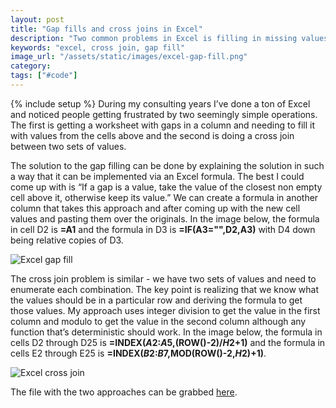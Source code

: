 ```yaml
---
layout: post
title: "Gap fills and cross joins in Excel"
description: "Two common problems in Excel is filling in missing values and doing a cross join. Here are two ways to do it."
keywords: "excel, cross join, gap fill"
image_url: "/assets/static/images/excel-gap-fill.png"
category:
tags: ["#code"]
---
```

{% include setup %}
During my consulting years I’ve done a ton of Excel and noticed people getting frustrated by two seemingly simple operations. The first is getting a worksheet with gaps in a column and needing to fill it with values from the cells above and the second is doing a cross join between two sets of values.

The solution to the gap filling can be done by explaining the solution in such a way that it can be implemented via an Excel formula. The best I could come up with is “If a gap is a value, take the value of the closest non empty cell above it, otherwise keep its value.” We can create a formula in another column that takes this approach and after coming up with the new cell values and pasting them over the originals. In the image below, the formula in cell D2 is <strong>=A1</strong> and the formula in D3 is <strong>=IF(A3="",D2,A3)</strong> with D4 down being relative copies of D3.

<img src="{{ IMG_PATH }}excel-gap-fill.png" alt="Excel gap fill" />

The cross join problem is similar - we have two sets of values and need to enumerate each combination. The key point is realizing that we know what the values should be in a particular row and deriving the formula to get those values. My approach uses integer division to get the value in the first column and modulo to get the value in the second column although any function that’s deterministic should work. In the image below, the formula in cells D2 through D25 is <strong>=INDEX($A$2:$A$5,(ROW()-2)/$H$2+1)</strong> and the formula in cells E2 through E25 is <strong>=INDEX($B$2:$B$7,MOD(ROW()-2,$H$2)+1)</strong>.

<img src="{{ IMG_PATH }}excel-cross-join.png" alt="Excel cross join" />

The file with the two approaches can be grabbed <a href="{{ DATA_PATH }}excel-gap-fill-cross-join.xlsx">here</a>.